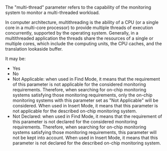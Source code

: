 The "multi-thread" parameter refers to the capability of the monitoring system to monitor a multi-threaded workload.

In computer architecture, multithreading is the ability of a CPU (or a single core in a multi-core processor) to provide multiple threads of execution concurrently, supported by the operating system. Generally, in a multithreaded application the threads share the resources of a single or multiple cores, which include the computing units, the CPU caches, and the translation lookaside buffer.

It may be:
- Yes
- No
- Not Applicable: when used in Find Mode, it means that the requirement of this parameter is not applicable for the considered monitoring requirements. Therefore, when searching for on-chip monitoring systems satisfying those monitoring requirements, only the on-chip monitoring systems with this parameter set as "Not Applicable" will be considered. When used in Insert Mode, it means that this parameter is not applicable for the described on-chip monitoring system.
- Not Declared: when used in Find Mode, it means that the requirement of this parameter is not declared for the considered monitoring requirements. Therefore, when searching for on-chip monitoring systems satisfying those monitoring requirements, this parameter will not be kept into account. When used in Insert Mode, it means that this parameter is not declared for the described on-chip monitoring system.



